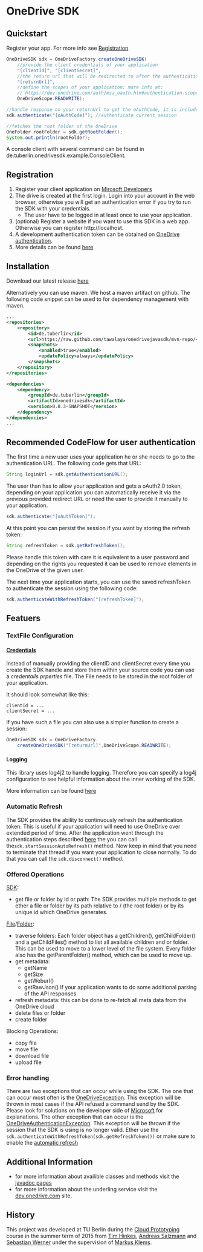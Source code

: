 # OneDrive SDK

## Quickstart
Register your app. For more info see [Registration](#registration)

```java
OneDriveSDK sdk = OneDriveFactory.createOneDriveSDK(
    //provide the client credentials of your application 
    "[clientId]", "[clientSecret]",             
    //the return url that will be redirected to after the authentication step
    "[returnUrl]",                              
    //define the scopes of your application; more info at:
    // https://dev.onedrive.com/auth/msa_oauth.htm#authentication-scopes
    OneDriveScope.READWRITE);                   

//handle response on your returnUrl to get the oAuthCode, it is included in the redirectUrl               
sdk.authenticate("[oAuthCode]"); //authenticate current session

//fetches the root folder of the OneDrive
OneFolder rootFolder = sdk.getRootFolder();             
System.out.println(rootFolder);
```

A console client with several command can be found in de.tuberlin.onedrivesdk.example.ConsoleClient.

## Registration
1. Register your client application on [Mirosoft Developers](http://go.microsoft.com/fwlink/p/?LinkId=193157)
2. The drive is created at the first login. Login into your account in the web browser, otherwise you will get an authentication error if you try to run the SDK with your credentials.
    - The user have to be logged in at least once to use your application.  
3. (optional) Register a website  if you want to use this SDK in a web app. Otherwise you can register http://localhost.
4. A development authentication token can be obtained on [OneDrive authentication](https://dev.onedrive.com/auth/msa_oauth.htm). 
5. More details can be found [here](https://dev.onedrive.com/app-registration.htm)

## Installation
Download our latest release [here](https://github.com/tawalaya/OneDriveJavaSDK/releases) 

Alternatively you can use maven. We host a maven artifact on github. The following code snippet can be used to for dependency management with maven.
```xml
...
<repositories>
    <repository>
        <id>de.tuberlin</id>
        <url>https://raw.github.com/tawalaya/onedrivejavasdk/mvn-repo/</url>
        <snapshots>
            <enabled>true</enabled>
            <updatePolicy>always</updatePolicy>
        </snapshots>
    </repository>
</repositories>

<dependencies>
    <dependency>
        <groupId>de.tuberlin</groupId>
        <artifactId>onedrivesdk</artifactId>
        <version>0.0.3-SNAPSHOT</version>
    </dependency>
</dependencies>
...
```
## Recommended CodeFlow for user authentication
 The first time a new user uses your application he or she needs to go to the authentication URL. The following code gets that URL:
 
 ```java 
String loginUrl = sdk.getAuthenticationURL();   
 ```
 
 The user than has to allow your application and gets a oAuth2.0 token, depending on your application you can automatically receive it via the previous provided redirect URL or need the user to provide it manually to your application.  

 ```java 
sdk.authenticate("[oAuthToken]");  
 ```

 At this point you can persist the session if you want by storing the refresh token:

 ```java 
String refreshToken = sdk.getRefreshToken();
 ```

 Please handle this token with care it is equivalent to a user password and depending on the rights you requested it can be used to remove elements in the OneDrive of the given user.

 The next time your application starts, you can use the saved refreshToken to authenticate the session using the following code:

  ```java 
 sdk.authenticateWithRefreshToken("[refreshToken]");   
  ```
 
## Featuers

### TextFile Configuration
#### [Credentials](http://tawalaya.github.io/OneDriveJavaSDK/docs/de/tuberlin/onedrivesdk/common/OneDriveCredentials.html)
Instead of manually providing the clientID and clientSecret every time you create the SDK handle and store them within your source code you can use a *credentails.prperties* file. The File needs to be stored in the root folder of your application.

It should look somewhat like this:
``` 
clientId = ...
clientSecret = ...
```

If you have such a file you can also use a simpler function to create a session:

```java
OneDriveSDK sdk = OneDriveFactory.
    createOneDriveSDK("[returnUrl]",OneDriveScope.READWRITE);  
```

#### Logging
This library uses log4j2 to handle logging. Therefore you can specify a log4j configuration to see helpful information about the inner working of the SDK.

More information can be found [here](http://logging.apache.org/log4j/2.x/manual/configuration.html) 

### Automatic Refresh
The SDK provides the ability to continuously refresh the authentication token. This is useful if your application will need to use OneDrive over extended period of time.
After the application went through the  authentication steps described [here](#recommended-codeflow-for-user-authentication) the you can call the`sdk.startSessionAutoRefresh()` method. Now keep in mind that you need to terminate that thread if you want your application to close normally. To do that you can call the `sdk.disconnect()` method.

### Offered Operations
<!-- TODO add JDOC URLs -->
[SDK](http://tawalaya.github.io/OneDriveJavaSDK/docs/de/tuberlin/onedrivesdk/OneDriveSDK.html):
* get file or folder by id or path:
The SDK provides multiple methods to get ether a file or folder by its path relative to / (the root folder) or by its unique id which OneDrive generates.

[File](http://tawalaya.github.io/OneDriveJavaSDK/docs/de/tuberlin/onedrivesdk/file/OneFile.html)/[Folder](http://tawalaya.github.io/OneDriveJavaSDK/docs/de/tuberlin/onedrivesdk/folder/OneFolder.html):
* traverse folders:
Each folder object has a getChildren(), getChildFolder() and a getChildFiles() method to list all available children and or folder. This can be used to move to a lower level of the file system. Every folder also has the getParentFolder() method, which can be used to move up.
* get metadata:
    - getName
    - getSize
    - getWeburl()
    - getRawJson() 
        if your application wants to do some additional parsing of the API responses
* refresh metadata:
   this can be done to re-fetch all meta data from the OneDrive cloud
* delete files or folder
* create folder

Blocking Operations:
* copy file
* move file
* download file
* upload file 


### Error handling 
There are two exceptions that can occur while using the SDK. The one that can occur most often is the [OneDriveException](http://tawalaya.github.io/OneDriveJavaSDK/docs/de/tuberlin/onedrivesdk/OneDriveException.html). This exception will be thrown in most cases if the API refused a command send by the SDK. Please look for solutions on the developer side of [Microsoft](https://dev.onedrive.com/) for explanations. The other exception that can occur is the 
[OneDriveAuthenticationException](http://tawalaya.github.io/OneDriveJavaSDK/docs/de/tuberlin/onedrivesdk/networking/OneDriveAuthenticationException.html). This exception will be thrown if the session that the SDK is using is no longer valid. Ether use the `sdk.authenticateWithRefreshToken(sdk.getRefreshToken())` or make sure to enable the [automatic refresh](#automatic-refresh)

## Additional Information
* for more information about availible classes and methods visit the [javadoc pages](http://tawalaya.github.io/OneDriveJavaSDK/docs/)
* for more information about the underling service visit the [dev.onedrive.com](https://dev.onedrive.com/README.htm) site.

## History
This project was developed at TU Berlin during the [Cloud Prototyping](http://www.ise.tu-berlin.de/menue/teaching/summer_term_2015/cloud_prototyping/parameter/en/) course in the summer term of 2015 from [Tim Hinkes](https://github.com/Timmeey), [Andreas Salzmann](https://github.com/andi3) and [Sebastian Werner](https://github.com/tawalaya) under the supervision of [Markus Klems](http://www.ise.tu-berlin.de/menue/team/markus_klems_dipl-wi-ing/parameter/en/).
